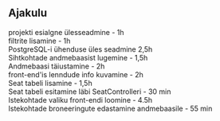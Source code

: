 ## Ajakulu
projekti esialgne ülesseadmine - 1h\
filtrite lisamine - 1h\
PostgreSQL-i ühenduse üles seadmine 2,5h\
Sihtkohtade andmebaasist lugemine - 1,5h\
Andmebaasi täiustamine - 2h\
front-end'is lenndude info kuvamine - 2h\
Seat tabeli lisamine - 1,5h\
Seat tabeli esitamine läbi SeatControlleri - 30 min\
Istekohtade valiku front-endi loomine - 4.5h\
Istekohtade broneeringute edastamine andmebaasile - 55 min
